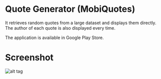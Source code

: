 # Quote Generator (MobiQuotes)

It retrieves random quotes from a large dataset and displays them directly.<br>
The author of each quote is also displayed every time.

The application is available in Google Play Store.

# Screenshot

![alt tag](https://raw.githubusercontent.com/MobiQuotes/mobiquotes-generator/main/mobiscreenshot.png)
